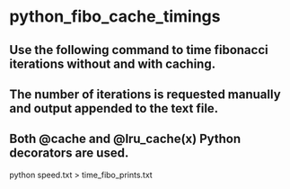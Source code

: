 # python_fibo_cache_timings

## Use the following command to time fibonacci iterations without and with caching.
## The number of iterations is requested manually and output appended to the text file.
## Both @cache and @lru_cache(x) Python decorators are used.

python speed.txt > time_fibo_prints.txt
